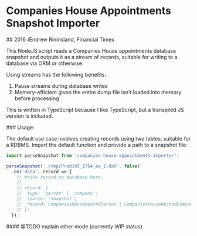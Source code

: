 # Companies House Appointments Snapshot Importer
## 2016 Ændrew Rininsland, Financial Times

This NodeJS script reads a Companies House appointments database snapshot and outputs it as a stream
of records, suitable for writing to a database via ORM or otherwise.

Using streams has the following benefits:

1. Pause streams during database writes
2. Memory-efficient given the entire dump file isn't loaded into memory before processing

This is written in TypeScript because I like TypeScript, but a transpiled JS version is included.

### Usage:

The default use case involves creating records using two tables, suitable for a RDBMS.
Import the default function and provide a path to a snapshot file:

```javascript
import parseSnapshot from 'companies-house-appointments-importer';

parseSnapshot('./tmp/Prod195_1754_ew_1.dat', false)
  .on('data', record => {
    // Write record to database here.
    //
    // record: {
    //  type: 'person' | 'company';
    //  source: 'snapshot';
    //  record: CompaniesHouseRecordPerson | CompaniesHouseRecordCompany
    // };
  });
```

#### @TODO explain other mode (currently WIP status)
